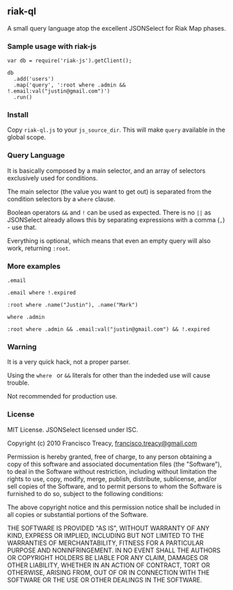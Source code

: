 ## riak-ql

A small query language atop the excellent JSONSelect for Riak Map phases.

### Sample usage with riak-js

    var db = require('riak-js').getClient();

    db
      .add('users')
      .map('query', ':root where .admin && !.email:val("justin@gmail.com")')
      .run()

### Install

Copy `riak-ql.js` to your `js_source_dir`. This will make `query` available in the global scope.

### Query Language

It is basically composed by a main selector, and an array of selectors exclusively used for conditions.

The main selector (the value you want to get out) is separated from the condition selectors by a `where` clause.

Boolean operators `&&` and `!` can be used as expected. There is no `||` as JSONSelect already allows this by separating expressions with a comma (`,`) - use that.

Everything is optional, which means that even an empty query will also work, returning `:root`.

### More examples

    .email
    
    .email where !.expired
    
    :root where .name("Justin"), .name("Mark")
    
    where .admin

    :root where .admin && .email:val("justin@gmail.com") && !.expired


### Warning

It is a very quick hack, not a proper parser.

Using the `where ` or `&&` literals for other than the indeded use will cause trouble.

Not recommended for production use.

### License

MIT License. JSONSelect licensed under ISC.

Copyright (c) 2010 Francisco Treacy, <francisco.treacy@gmail.com>

Permission is hereby granted, free of charge, to any person obtaining
a copy of this software and associated documentation files (the
"Software"), to deal in the Software without restriction, including
without limitation the rights to use, copy, modify, merge, publish,
distribute, sublicense, and/or sell copies of the Software, and to
permit persons to whom the Software is furnished to do so, subject to
the following conditions:

The above copyright notice and this permission notice shall be
included in all copies or substantial portions of the Software.

THE SOFTWARE IS PROVIDED "AS IS", WITHOUT WARRANTY OF ANY KIND,
EXPRESS OR IMPLIED, INCLUDING BUT NOT LIMITED TO THE WARRANTIES OF
MERCHANTABILITY, FITNESS FOR A PARTICULAR PURPOSE AND
NONINFRINGEMENT. IN NO EVENT SHALL THE AUTHORS OR COPYRIGHT HOLDERS BE
LIABLE FOR ANY CLAIM, DAMAGES OR OTHER LIABILITY, WHETHER IN AN ACTION
OF CONTRACT, TORT OR OTHERWISE, ARISING FROM, OUT OF OR IN CONNECTION
WITH THE SOFTWARE OR THE USE OR OTHER DEALINGS IN THE SOFTWARE.